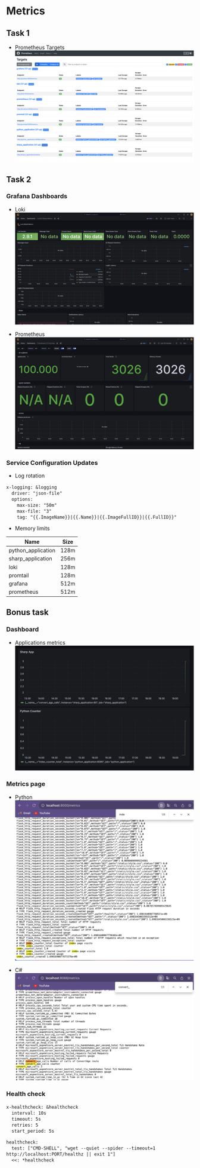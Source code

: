 # Metrics

## Task 1

- Prometheus Targets
![Targets](screenshots/targets.png)


## Task 2

### Grafana Dashboards

- Loki
![Loki Dashboard](screenshots/dashboard_loki.png)

- Prometheus
![Prometheus Dashboard](screenshots/dashboard_prometheus.png)

### Service Configuration Updates

- Log rotation
```
x-logging: &logging
  driver: "json-file"
  options:
    max-size: "50m"
    max-file: "3"
    tag: "{{.ImageName}}|{{.Name}}|{{.ImageFullID}}|{{.FullID}}"
```

- Memory limits

| Name               | Size |
|--------------------|------|
| python_application | 128m |
| sharp_application  | 256m |
| loki               | 128m |
| promtail           | 128m |
| grafana            | 512m |
| prometheus         | 512m |

## Bonus task

### Dashboard

- Applications metrics
![Metrics](screenshots/all_metrics.png)

### Metrics page

- Python
![Python Metrics](screenshots/python_metrics.png)

- C#
![C# Metrics](screenshots/c_sharp_metrics.png)

### Health check
```
x-healthcheck: &healthcheck
  interval: 10s
  timeout: 5s
  retries: 5
  start_period: 5s
```

```
healthcheck:
  test: ["CMD-SHELL", "wget --quiet --spider --timeout=1 http://localhost:PORT/healthz || exit 1"]
  <<: *healthcheck
```
